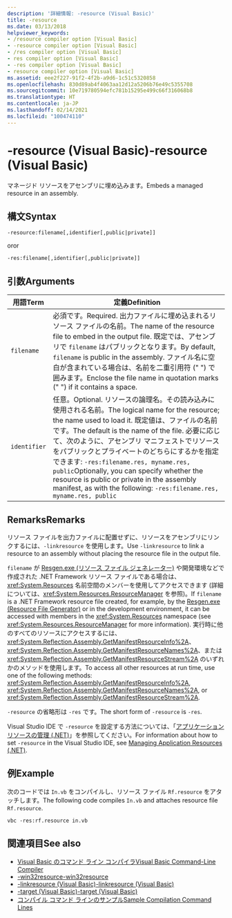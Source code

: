 ```yaml
---
description: '詳細情報: -resource (Visual Basic)'
title: -resource
ms.date: 03/13/2018
helpviewer_keywords:
- /resource compiler option [Visual Basic]
- -resource compiler option [Visual Basic]
- /res compiler option [Visual Basic]
- res compiler option [Visual Basic]
- -res compiler option [Visual Basic]
- resource compiler option [Visual Basic]
ms.assetid: eee2f227-91f2-4f2b-a9d6-1c51c5320858
ms.openlocfilehash: 830d89ab4f4063aa12d12a5206b76e49c5355708
ms.sourcegitcommit: 10e719780594efc781b15295e499c66f316068b8
ms.translationtype: HT
ms.contentlocale: ja-JP
ms.lasthandoff: 02/14/2021
ms.locfileid: "100474110"
---
```

# <a name="-resource-visual-basic"></a><span data-ttu-id="a6c0a-103">-resource (Visual Basic)</span><span class="sxs-lookup"><span data-stu-id="a6c0a-103">-resource (Visual Basic)</span></span>

<span data-ttu-id="a6c0a-104">マネージド リソースをアセンブリに埋め込みます。</span><span class="sxs-lookup"><span data-stu-id="a6c0a-104">Embeds a managed resource in an assembly.</span></span>  
  
## <a name="syntax"></a><span data-ttu-id="a6c0a-105">構文</span><span class="sxs-lookup"><span data-stu-id="a6c0a-105">Syntax</span></span>  
  
```console  
-resource:filename[,identifier[,public|private]]  
```

<span data-ttu-id="a6c0a-106">or</span><span class="sxs-lookup"><span data-stu-id="a6c0a-106">or</span></span>  

```console
-res:filename[,identifier[,public|private]]  
```  
  
## <a name="arguments"></a><span data-ttu-id="a6c0a-107">引数</span><span class="sxs-lookup"><span data-stu-id="a6c0a-107">Arguments</span></span>  
  
|<span data-ttu-id="a6c0a-108">用語</span><span class="sxs-lookup"><span data-stu-id="a6c0a-108">Term</span></span>|<span data-ttu-id="a6c0a-109">定義</span><span class="sxs-lookup"><span data-stu-id="a6c0a-109">Definition</span></span>|  
|---|---|  
|`filename`|<span data-ttu-id="a6c0a-110">必須です。</span><span class="sxs-lookup"><span data-stu-id="a6c0a-110">Required.</span></span> <span data-ttu-id="a6c0a-111">出力ファイルに埋め込まれるリソース ファイルの名前。</span><span class="sxs-lookup"><span data-stu-id="a6c0a-111">The name of the resource file to embed in the output file.</span></span> <span data-ttu-id="a6c0a-112">既定では、アセンブリで `filename` はパブリックとなります。</span><span class="sxs-lookup"><span data-stu-id="a6c0a-112">By default, `filename` is public in the assembly.</span></span> <span data-ttu-id="a6c0a-113">ファイル名に空白が含まれている場合は、名前を二重引用符 (" ") で囲みます。</span><span class="sxs-lookup"><span data-stu-id="a6c0a-113">Enclose the file name in quotation marks (" ") if it contains a space.</span></span>|  
|`identifier`|<span data-ttu-id="a6c0a-114">任意。</span><span class="sxs-lookup"><span data-stu-id="a6c0a-114">Optional.</span></span> <span data-ttu-id="a6c0a-115">リソースの論理名。その読み込みに使用される名前。</span><span class="sxs-lookup"><span data-stu-id="a6c0a-115">The logical name for the resource; the name used to load it.</span></span> <span data-ttu-id="a6c0a-116">既定値は、ファイルの名前です。</span><span class="sxs-lookup"><span data-stu-id="a6c0a-116">The default is the name of the file.</span></span> <span data-ttu-id="a6c0a-117">必要に応じて、次のように、アセンブリ マニフェストでリソースをパブリックとプライベートのどちらにするかを指定できます: `-res:filename.res, myname.res, public`</span><span class="sxs-lookup"><span data-stu-id="a6c0a-117">Optionally, you can specify whether the resource is public or private in the assembly manifest, as with the following: `-res:filename.res, myname.res, public`</span></span>|  
  
## <a name="remarks"></a><span data-ttu-id="a6c0a-118">Remarks</span><span class="sxs-lookup"><span data-stu-id="a6c0a-118">Remarks</span></span>  

 <span data-ttu-id="a6c0a-119">リソース ファイルを出力ファイルに配置せずに、リソースをアセンブリにリンクするには、`-linkresource` を使用します。</span><span class="sxs-lookup"><span data-stu-id="a6c0a-119">Use `-linkresource` to link a resource to an assembly without placing the resource file in the output file.</span></span>  
  
 <span data-ttu-id="a6c0a-120">`filename` が [Resgen.exe (リソース ファイル ジェネレーター)](../../../framework/tools/resgen-exe-resource-file-generator.md) や開発環境などで作成された .NET Framework リソース ファイルである場合は、<xref:System.Resources> 名前空間のメンバーを使用してアクセスできます (詳細については、<xref:System.Resources.ResourceManager> を参照)。</span><span class="sxs-lookup"><span data-stu-id="a6c0a-120">If `filename` is a .NET Framework resource file created, for example, by the [Resgen.exe (Resource File Generator)](../../../framework/tools/resgen-exe-resource-file-generator.md) or in the development environment, it can be accessed with members in the <xref:System.Resources> namespace (see <xref:System.Resources.ResourceManager> for more information).</span></span> <span data-ttu-id="a6c0a-121">実行時に他のすべてのリソースにアクセスするには、<xref:System.Reflection.Assembly.GetManifestResourceInfo%2A>、<xref:System.Reflection.Assembly.GetManifestResourceNames%2A>、または <xref:System.Reflection.Assembly.GetManifestResourceStream%2A> のいずれかのメソッドを使用します。</span><span class="sxs-lookup"><span data-stu-id="a6c0a-121">To access all other resources at run time, use one of the following methods: <xref:System.Reflection.Assembly.GetManifestResourceInfo%2A>, <xref:System.Reflection.Assembly.GetManifestResourceNames%2A>, or <xref:System.Reflection.Assembly.GetManifestResourceStream%2A>.</span></span>  
  
 <span data-ttu-id="a6c0a-122">`-resource` の省略形は `-res` です。</span><span class="sxs-lookup"><span data-stu-id="a6c0a-122">The short form of `-resource` is `-res`.</span></span>  
  
 <span data-ttu-id="a6c0a-123">Visual Studio IDE で `-resource` を設定する方法については、「[アプリケーション リソースの管理 (.NET)](/visualstudio/ide/managing-application-resources-dotnet)」を参照してください。</span><span class="sxs-lookup"><span data-stu-id="a6c0a-123">For information about how to set `-resource` in the Visual Studio IDE, see [Managing Application Resources (.NET)](/visualstudio/ide/managing-application-resources-dotnet).</span></span>  
  
## <a name="example"></a><span data-ttu-id="a6c0a-124">例</span><span class="sxs-lookup"><span data-stu-id="a6c0a-124">Example</span></span>  

 <span data-ttu-id="a6c0a-125">次のコードでは `In.vb` をコンパイルし、リソース ファイル `Rf.resource` をアタッチします。</span><span class="sxs-lookup"><span data-stu-id="a6c0a-125">The following code compiles `In.vb` and attaches resource file `Rf.resource`.</span></span>  
  
```console
vbc -res:rf.resource in.vb  
```  
  
## <a name="see-also"></a><span data-ttu-id="a6c0a-126">関連項目</span><span class="sxs-lookup"><span data-stu-id="a6c0a-126">See also</span></span>

- [<span data-ttu-id="a6c0a-127">Visual Basic のコマンド ライン コンパイラ</span><span class="sxs-lookup"><span data-stu-id="a6c0a-127">Visual Basic Command-Line Compiler</span></span>](index.md)
- [<span data-ttu-id="a6c0a-128">-win32resource</span><span class="sxs-lookup"><span data-stu-id="a6c0a-128">-win32resource</span></span>](win32resource.md)
- [<span data-ttu-id="a6c0a-129">-linkresource (Visual Basic)</span><span class="sxs-lookup"><span data-stu-id="a6c0a-129">-linkresource (Visual Basic)</span></span>](linkresource.md)
- [<span data-ttu-id="a6c0a-130">-target (Visual Basic)</span><span class="sxs-lookup"><span data-stu-id="a6c0a-130">-target (Visual Basic)</span></span>](target.md)
- [<span data-ttu-id="a6c0a-131">コンパイル コマンド ラインのサンプル</span><span class="sxs-lookup"><span data-stu-id="a6c0a-131">Sample Compilation Command Lines</span></span>](sample-compilation-command-lines.md)
